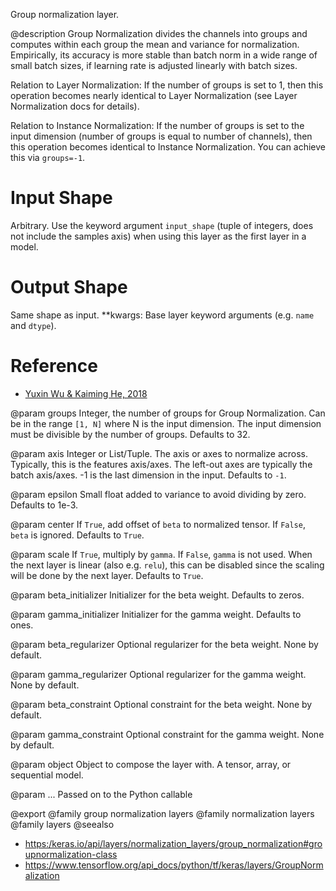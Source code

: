 Group normalization layer.

@description
Group Normalization divides the channels into groups and computes
within each group the mean and variance for normalization.
Empirically, its accuracy is more stable than batch norm in a wide
range of small batch sizes, if learning rate is adjusted linearly
with batch sizes.

Relation to Layer Normalization:
If the number of groups is set to 1, then this operation becomes nearly
identical to Layer Normalization (see Layer Normalization docs for details).

Relation to Instance Normalization:
If the number of groups is set to the input dimension (number of groups is
equal to number of channels), then this operation becomes identical to
Instance Normalization. You can achieve this via `groups=-1`.

# Input Shape
Arbitrary. Use the keyword argument
`input_shape` (tuple of integers, does not include the samples
axis) when using this layer as the first layer in a model.

# Output Shape
Same shape as input.
**kwargs: Base layer keyword arguments (e.g. `name` and `dtype`).

# Reference
- [Yuxin Wu & Kaiming He, 2018](https://arxiv.org/abs/1803.08494)

@param groups
Integer, the number of groups for Group Normalization. Can be in
the range `[1, N]` where N is the input dimension. The input
dimension must be divisible by the number of groups.
Defaults to 32.

@param axis
Integer or List/Tuple. The axis or axes to normalize across.
Typically, this is the features axis/axes. The left-out axes are
typically the batch axis/axes. -1 is the last dimension in the
input. Defaults to `-1`.

@param epsilon
Small float added to variance to avoid dividing by zero.
Defaults to 1e-3.

@param center
If `True`, add offset of `beta` to normalized tensor.
If `False`, `beta` is ignored. Defaults to `True`.

@param scale
If `True`, multiply by `gamma`. If `False`, `gamma` is not used.
When the next layer is linear (also e.g. `relu`), this can be
disabled since the scaling will be done by the next layer.
Defaults to `True`.

@param beta_initializer
Initializer for the beta weight. Defaults to zeros.

@param gamma_initializer
Initializer for the gamma weight. Defaults to ones.

@param beta_regularizer
Optional regularizer for the beta weight. None by
default.

@param gamma_regularizer
Optional regularizer for the gamma weight. None by
default.

@param beta_constraint
Optional constraint for the beta weight.
None by default.

@param gamma_constraint
Optional constraint for the gamma weight. None by
default.

@param object
Object to compose the layer with. A tensor, array, or sequential model.

@param ...
Passed on to the Python callable

@export
@family group normalization layers
@family normalization layers
@family layers
@seealso
+ <https:/keras.io/api/layers/normalization_layers/group_normalization#groupnormalization-class>
+ <https://www.tensorflow.org/api_docs/python/tf/keras/layers/GroupNormalization>
